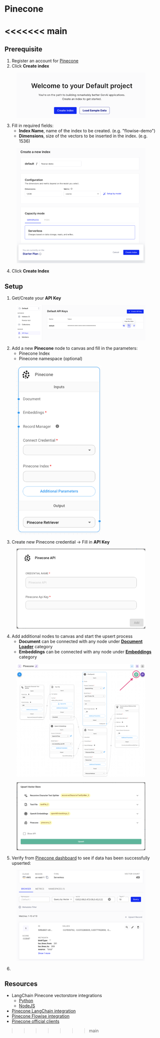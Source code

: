 # Pinecone

<<<<<<< main
=======
## Prerequisite

1. Register an account for [Pinecone](https://app.pinecone.io/)
2. Click **Create index**

<figure><img src="../../../.gitbook/assets/pinecone_1.png" alt=""><figcaption></figcaption></figure>

3. Fill in required fields:
   - **Index Name**, name of the index to be created. (e.g. "flowise-demo")
   - **Dimensions**, size of the vectors to be inserted in the index. (e.g. 1536)

<figure><img src="../../../.gitbook/assets/pinecone_2.png" alt="" width="527"><figcaption></figcaption></figure>

4. Click **Create Index**

## Setup

1.  Get/Create your **API Key**

<figure><img src="../../../.gitbook/assets/pinecone_3.png" alt=""><figcaption></figcaption></figure>

2.  Add a new **Pinecone** node to canvas and fill in the parameters:
    - Pinecone Index
    - Pinecone namespace (optional)

<figure><img src="../../../.gitbook/assets/pinecone_4.png" alt="" width="279"><figcaption></figcaption></figure>

3. Create new Pinecone credential -> Fill in **API Key**

<figure><img src="../../../.gitbook/assets/pinecone_5.png" alt="" width="563"><figcaption></figcaption></figure>

4. Add additional nodes to canvas and start the upsert process
   - **Document** can be connected with any node under [**Document Loader**](../document-loaders/) category
   - **Embeddings** can be connected with any node under [**Embeddings** ](../embeddings/)category

<figure><img src="../../../.gitbook/assets/pinecone_6.png" alt=""><figcaption></figcaption></figure>

<figure><img src="../../../.gitbook/assets/pinecone_7.png" alt=""><figcaption></figcaption></figure>

5. Verify from [Pinecone dashboard](https://app.pinecone.io) to see if data has been successfully upserted:

<figure><img src="../../../.gitbook/assets/pinecone_8.png" alt=""><figcaption></figcaption></figure>

6.

## Resources

- LangChain Pinecone vectorstore integrations
  - [Python](https://python.langchain.com/v0.2/docs/integrations/providers/pinecone/)
  - [NodeJS](https://js.langchain.com/v0.2/docs/integrations/vectorstores/pinecone)
- [Pinecone LangChain integration](https://docs.pinecone.io/integrations/langchain)
- [Pinecone Flowise integration](https://docs.pinecone.io/integrations/flowise)
- [Pinecone official clients](https://docs.pinecone.io/reference/pinecone-clients)
>>>>>>> main
